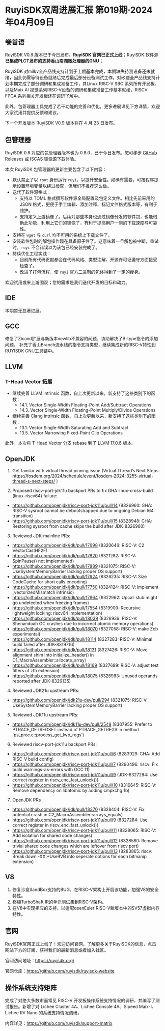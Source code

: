 # RuyiSDK双周进展汇报  第019期·2024年04月09日

## 卷首语
RuyiSDK V0.8 版本已于今日发布。**RuyiSDK 官网已正式上线**；RuyiSDK 软件源**已集成PLCT发布的支持香山南湖微处理器的GNU**；

RuyiSDK 对milkv全产品线支持计划于上期基本完成，本期缺失待测设备还未就绪，因此仍需等待设备就绪后完成最后部分设备测试工作。对矽速全产品线支持计划本期完成了部分调研和集成准备工作，其Linux RISC-V SBC 系列所有开发板、以及Maix AI 视觉系列RISC-V设备的调研和集成准备工作基本就绪，RISCV FPGA 系列相关开发板还在调研了解中。

此外，包管理器工具完成了若干功能的完善和优化，更多进展详见下方详情，欢迎大家试用并提供反馈和建议。

下一个开发版本 RuyiSDK V0.9 版本将在 4 月 23 日发布。

## 包管理器

RuyiSDK 0.8 对应的包管理器版本也为 0.8.0，已于今日发布。您可移步
[GitHub Releases] 或 [ISCAS 镜像源][iscas]下载体验。

[GitHub Releases]: https://github.com/ruyisdk/ruyi/releases/tag/0.8.0
[iscas]: https://mirror.iscas.ac.cn/ruyisdk/ruyi/releases/0.8.0/

本次 RuyiSDK 包管理器的更新主要包含了以下内容：

* 默认禁止了以 `root` 身份运行 `ruyi`，以提升安全性。如确有需要，可按程序提示设置环境变量以绕过检查，但我们不推荐这么做。
* 迭代了软件源格式：
    * 支持以 TOML 格式撰写软件源全局配置及包定义文件。相比先前采用的 JSON 格式，更便于手工编辑、添加注释、标记文件格式版本等，有利于维护。
    * 支持定义上游镜像了。后续对那些本身也通过镜像分发的软件包，也能借助此功能，利用上它们的镜像了，有利于提高用户一侧的下载速度与可靠性。
* 支持在 `wget` 与 `curl` 均不可用的系统上下载文件了。
* 安装软件包时的解包操作现在具备原子性了。这意味着一旦解包被中断，重试时，`ruyi` 不会错误以为该包已经安装完成了。
* 持续优化工程实践：
    * 目前所有代码贡献都会在代码风格、类型注解、开源许可证遵守方面接受检查了。
    * 改进了打包流程，使 `ruyi` 官方二进制的包体得到了一定的瘦身。

欢迎试用或来上游围观；您的需求是我们迭代开发的目标和动力。

## IDE

本期暂无显著进展。

## GCC

修复了Zicond扩展与新版本newlib不兼容的问题，协助解决了B-type指令的添加问题，
补充了香山Branch流水线的指令支持类型，继续集成新的RISC-V特性到RUYISDK GNU工具链中。

## LLVM

### T-Head Vector 拓展

- 继续完善 LLVM intrinsic 函数，自上次更新以来，新支持了这些类别下的函数：
  - 14.1. Vector Single-Width Floating-Point Add/Subtract Operations
  - 14.3. Vector Single-Width Floating-Point Multiply/Divide Operations
- 继续完善 Clang intrinsic 函数，自上次更新以来，新支持了这些类别下的函数：
  - 13.1. Vector Single-Width Saturating Add and Subtract
  - 13.5. Vector Narrowing Fixed-Point Clip Operations

此外，本次将 T-Head Vector 分支 rebase 到了 LLVM 17.0.6 版本。

## OpenJDK

1. Get familar with virtual thread pinning issue (Virtual Thread’s Next Steps: https://fosdem.org/2024/schedule/event/fosdem-2024-3255-virtual-thread-s-next-steps/ )

2. Proposed riscv-port-jdk11u backport PRs to fix GHA linux-cross-build (linux-riscv64) failure:
- https://github.com/openjdk/riscv-port-jdk11u/pull/14 (8326960: GHA: RISC-V sysroot cannot be debootstrapped due to ongoing Debian t64 transition)
- https://github.com/openjdk/riscv-port-jdk11u/pull/15 (8328948: GHA: Restoring sysroot from cache skips the build after JDK-8326960)

3. Reviewed JDK-mainline PRs:
- https://github.com/openjdk/jdk/pull/17698 (8320646: RISC-V: C2 VectorCastHF2F)
- https://github.com/openjdk/jdk/pull/17820 (8321282: RISC-V: SpinPause() not implemented)
- https://github.com/openjdk/jdk/pull/17889 (8321075: RISC-V: UseSystemMemoryBarrier lacking proper OS support)
- https://github.com/openjdk/jdk/pull/17924 (8326235: RISC-V: Size CodeCache for short calls encoding)
- https://github.com/openjdk/jdk/pull/17750 (8324124: RISC-V: implement _vectorizedMismatch intrinsic)
- https://github.com/openjdk/jdk/pull/17964 (8322962: Upcall stub might go undetected when freezing frames)
- https://github.com/openjdk/jdk/pull/17554 (8319900: Recursive lightweight locking: riscv64 implementation)
- https://github.com/openjdk/jdk/pull/18039 (8326936: RISC-V: Shenandoah GC crashes due to incorrect atomic memory operations)
- https://github.com/openjdk/jdk/pull/18070 (8327058: RISC-V: make Zcb experimental)
- https://github.com/openjdk/jdk/pull/18114 (8327283: RISC-V: Minimal build failed after JDK-8319716)
- https://github.com/openjdk/jdk/pull/18131 (8327426: RISC-V: Move alignment shim into initialize_header() in C1_MacroAssembler::allocate_array)
- https://github.com/openjdk/jdk/pull/18169 (8327689: RISC-V: adjust test filters of zfh extension)
- https://github.com/openjdk/jdk/pull/18075 (8326983: Unused operands reported after JDK-8326135)

4. Reviewed JDK21u upstream PRs:
- https://github.com/openjdk/jdk21u-dev/pull/294 (8321075: RISC-V: UseSystemMemoryBarrier lacking proper OS support)

5. Reviewed JDK11u upstream PRs:
- https://github.com/openjdk/jdk11u-dev/pull/2549 (8307955: Prefer to PTRACE_GETREGSET instead of PTRACE_GETREGS in method 'ps_proc.c::process_get_lwp_regs')

6. Reviewed riscv-port-jdk11u backport PRs:
- https://github.com/openjdk/riscv-port-jdk11u/pull/6 (8283929: GHA: Add RISC-V build config)
- https://github.com/openjdk/riscv-port-jdk11u/pull/7 (8290496: riscv: Fix build warnings-as-errors with GCC 11)
- https://github.com/openjdk/riscv-port-jdk11u/pull/9 (JDK-8327284: Use correct register in riscv_enc_fast_unlock())
- https://github.com/openjdk/riscv-port-jdk11u/pull/10 (8316645: RISC-V: Remove dependency on libatomic by adding cmpxchg 1b)

7. OpenJDK PRs
- https://github.com/openjdk/jdk/pull/18370 (8328404: RISC-V: Fix potential crash in C2_MacroAssembler::arrays_equals)
- https://github.com/openjdk/riscv-port-jdk11u/pull/9 (8327284: Use correct register in riscv_enc_fast_unlock())
- https://github.com/openjdk/riscv-port-jdk11u/pull/11 (8328065: RISC-V: Add isolation for shared code changes)
- https://github.com/openjdk/riscv-port-jdk11u/pull/12 (8328580: Remove trivial shared code changes which are leftover from riscv port)
- https://github.com/openjdk/riscv-port-jdk11u/pull/13 (8283865: riscv: Break down -XX:+UseRVB into seperate options for each bitmanip extension)

## V8

1. 修复沙盒SandBox支持的BUG，在RISC-V架构上开启该功能，加强V8的安全特性。
2. 移植TurboShaft IR的单元测试集到RISC-V架构。
3. 在V8中实现相应的支持，以适配openEuler RISC-V新版本中的SV57虚拟内存特性。

## 官网

RuyiSDK官网正式上线了！欢迎访问官网，了解更多关于RuyiSDK的信息，点击网站下方的订阅，获得我们的最新消息或者加入社区。

官网访问地址：https://ruyisdk.org/

官网仓库：https://github.com/ruyisdk/ruyisdk-website

## 操作系统支持矩阵

完成了对绝大多数市面常见 RISC-V 开发板操作系统支持情况的调研，并编写了测试报告。新增了对 Lichee Cluster 4A、Lichee Console 4A、Sipeed Maix-I、Lichee RV Nano 的系统支持情况调研。

内容详见：https://github.com/ruyisdk/support-matrix
